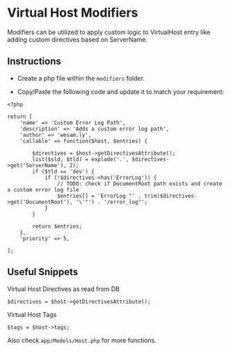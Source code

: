 # Virtual Host Modifiers

Modifiers can be utilized to apply custom logic to VirtualHost entry like adding custom directives based on ServerName.

## Instructions

- Create a php file within the `modifiers` folder.

- Copy/Paste the following code and update it to match your requirement:

```
<?php

return [
    'name' => 'Custom Error Log Path',
    'description' => 'Adds a custom error log path',
    'author' => 'wesam.ly',
    'callable' => function($host, $entries) {
        
        $directives = $host->getDirectivesAttribute();
        list($sld, $tld) = explode('.', $directives->get('ServerName'), 2);
        if ($tld == 'dev') {
            if (!$directives->has('ErrorLog')) {
                // TODO: check if DocumentRoot path exists and create a custom error log file
                $entries[] = 'ErrorLog "' . trim($directives->get('DocumentRoot'), '\'"') . '/error_log"';
            }
        }
        
        return $entries;
    },
    'priority' => 5,

];
```

## Useful Snippets

Virtual Host Directives as read from DB

`$directives = $host->getDirectivesAttribute();`

Virtual Host Tags

`$tags = $host->tags;`

Also check `app/Models/Host.php` for more functions.